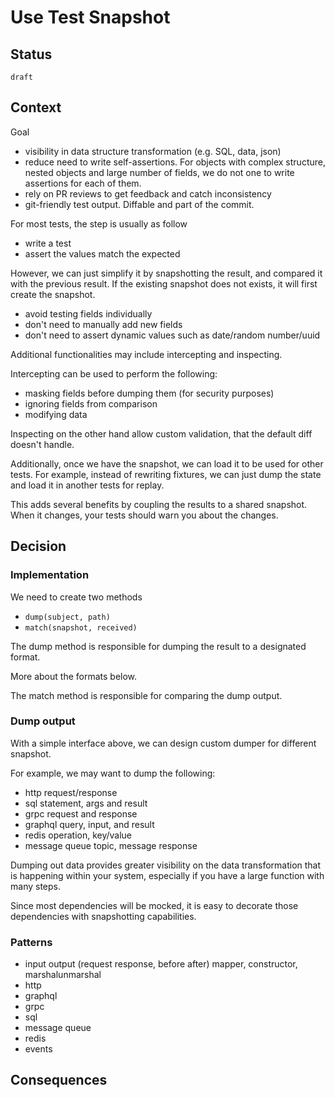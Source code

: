 # Use Test Snapshot

## Status

`draft`

## Context
Goal
- visibility in data structure transformation (e.g. SQL, data, json)
- reduce need to write self-assertions. For objects with complex structure, nested objects and large number of fields, we do not one to write assertions for each of them.
- rely on PR reviews to get feedback and catch inconsistency
- git-friendly test output. Diffable and part of the commit.


For most tests, the step is usually as follow
- write a test
- assert the values match the expected


However, we can just simplify it by snapshotting the result, and compared it with the previous result. If the existing snapshot does not exists, it will first create the snapshot.

- avoid testing fields individually
- don't need to manually add new fields
- don't need to assert dynamic values such as date/random number/uuid

Additional functionalities may include intercepting and inspecting.

Intercepting can be used to perform the following:


- masking fields before dumping them (for security purposes)
- ignoring fields from comparison
- modifying data

Inspecting on the other hand allow custom validation, that the default diff doesn't handle.

Additionally, once we have the snapshot, we can load it to be used for other tests. For example, instead of rewriting fixtures, we can just dump the state and load it in another tests for replay. 

This adds several benefits by coupling the results to a shared snapshot. When it changes, your tests should warn you about the changes.

## Decision

### Implementation

We need to create two methods
- `dump(subject, path)`
- `match(snapshot, received)`

The dump method is responsible for dumping the result to a designated format.

More about the formats below.

The match method is responsible for comparing the dump output.

### Dump output

With a simple interface above, we can design custom dumper for different snapshot.

For example, we may want to dump the following:

- http request/response
- sql statement, args and result
- grpc request and response
- graphql query, input, and result
- redis operation, key/value
- message queue topic, message response

Dumping out data provides greater visibility on the data transformation that is happening within your system, especially if you have a large function with many steps.

Since most dependencies will be mocked, it is easy to decorate those dependencies with snapshotting capabilities.

### Patterns

- input output (request response, before after) mapper, constructor, marshalunmarshal
- http
- graphql
- grpc
- sql
- message queue
- redis
- events


## Consequences 
